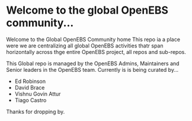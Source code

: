 # Welcome to the global OpenEBS community...
Welcome to the Global OpenEBS Community home
This repo ia a place were we are centralizing all global OpenEBS activities thatr span horizontally across thge entire OpenEBS project, all repos and sub-repos.

This Global repo is managed by the OpenEBS Admins, Maintainers and Senior leaders in the OpenEBS team.
Currently is is being curated by...
- Ed Robinson
- David Brace
- Vishnu Govin Attur
- Tiago Castro

Thanks for dropping by.
